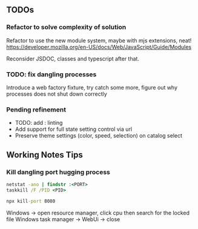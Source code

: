 ﻿## TODOs

### Refactor to solve complexity of solution

Refactor to use the new module system, maybe with mjs extensions, neat!
https://developer.mozilla.org/en-US/docs/Web/JavaScript/Guide/Modules

Reconsider JSDOC, classes and typescript after that.

### TODO: fix dangling processes

Introduce a web factory fixture, try catch some more, 
figure out why processes does not shut down correctly

### Pending refinement
- TODO: add        : linting
- Add support for full state setting control via url
- Preserve theme settings (color, speed, selection) on catalog select

## Working Notes Tips

### Kill dangling port hugging process
```cmd
netstat -ano | findstr :<PORT>
taskkill /F /PID <PID>

npx kill-port 8080
```

Windows -> open resource manager, click cpu then search for the locked file
Windows task manager -> WebUi -> close